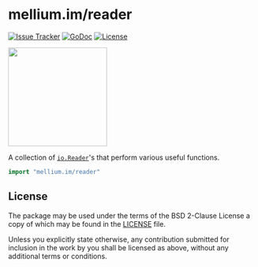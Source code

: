 # mellium.im/reader

[![Issue Tracker][badge]](https://github.com/mellium/xmpp/issues)
[![GoDoc](https://godoc.org/mellium.im/reader?status.svg)](https://pkg.go.dev/mellium.im/reader)
[![License](https://img.shields.io/badge/license-FreeBSD-blue.svg)](https://opensource.org/licenses/BSD-2-Clause)

<a href="https://opencollective.com/mellium" alt="Donate on Open Collective"><img src="https://opencollective.com/mellium/donate/button@2x.png?color=blue" width="200"/></a>

A collection of [`io.Reader`][ioreader]'s that perform various useful functions.

```go
import "mellium.im/reader"
```


## License

The package may be used under the terms of the BSD 2-Clause License a copy of
which may be found in the [LICENSE][LICENSE] file.

Unless you explicitly state otherwise, any contribution submitted for inclusion
in the work by you shall be licensed as above, without any additional terms or
conditions.


[badge]: https://img.shields.io/badge/style-mellium%2fxmpp-green.svg?longCache=true&style=popout-square&label=issues
[ioreader]: https://godoc.org/io#Reader
[LICENSE]: ./LICENSE
